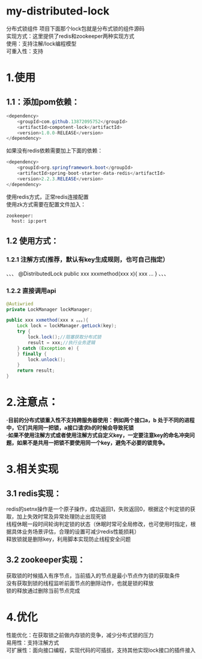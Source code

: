 # my-distributed-lock
分布式锁组件
项目下面那个lock包就是分布式锁的组件源码  
实现方式：这里提供了redis和zookeeper两种实现方式  
使用：支持注解/lock编程模型  
可重入性：支持  

# 1.使用
## 1.1：添加pom依赖：
```java
<dependency>  
    <groupId>com.github.13872095752</groupId>  
    <artifactId>compotent-lock</artifactId>  
    <version>1.0.0-RELEASE</version>  
</dependency>  
```
如果没有redis依赖需要加上下面的依赖：  
```java
<dependency>  
    <groupId>org.springframework.boot</groupId>  
    <artifactId>spring-boot-starter-data-redis</artifactId>  
    <version>2.2.3.RELEASE</version>  
</dependency>
```

使用redis方式，正常redis连接配置  
使用zk方式需要在配置文件加入：  
```
zookeeper:  
  host: ip:port
```


## 1.2 使用方式：
### 1.2.1 注解方式(推荐，默认有key生成规则，也可自己指定）
、、、
@DistributedLock
public xxx xxxmethod(xxx x){
	xxx
	...
}
、、、

### 1.2.2 直接调用api
```java
@Autiwried
private LockManager lockManager;

public xxx xxmethod(xxx x 。。。){
	Lock lock = lockManager.getLock(key);
	try {
    	lock.lock();//阻塞获取分布式锁
    	result = xxx;//执行业务逻辑
	} catch (Exception e) {
	} finally {
    	lock.unlock();
	}
	return result;
}
```


# 2.注意点：
**·目前的分布式锁重入性不支持跨服务器使用：例如两个接口a，b 处于不同的进程中，它们共用同一把锁，a接口请求b的时候会导致死锁**  
**·如果不使用注解方式或者使用注解方式自定义key，一定要注意key的命名冲突问题，如果不是共用一把锁不要使用同一个key，避免不必要的锁竞争。**

# 3.相关实现
## 3.1 redis实现：
redis的setnx操作是一个原子操作，成功返回1，失败返回0，根据这个判定锁的获取，加上失效时常及异常处理防止出现死锁  
线程休眠一段时间轮询判定锁的状态（休眠时常可全局修改，也可使用时指定，根据具体业务场景评估，合理的设置可减少redis性能损耗）  
释放锁就是删除key，利用脚本实现防止线程安全问题  
## 3.2 zookeeper实现：
获取锁的时候插入有序节点，当前插入的节点是最小节点作为锁的获取条件  
没有获取到锁的线程监听前面节点的删除动作，也就是锁的释放  
锁的释放通过删除当前节点完成  

# 4.优化
性能优化：在获取锁之前做内存锁的竞争，减少分布式锁的压力  
易用性：支持注解方式  
可扩展性：面向接口编程，实现代码的可插拔，支持其他实现lock接口的插件接入  

